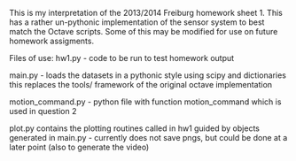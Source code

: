 This is my interpretation of the 2013/2014 Freiburg homework sheet 1.
This has a rather un-pythonic implementation of the sensor system to 
best match the Octave scripts.  Some of this may be modified for
use on future homework assigments.

Files of use:
hw1.py - code to be run to test homework output

main.py - loads the datasets in a pythonic style using scipy and dictionaries
  this replaces the tools/ framework of the original octave implementation

motion_command.py - python file with function motion_command
  which is used in question 2
  
plot.py contains the plotting routines called in hw1 guided by objects
  generated in main.py - currently does not save pngs, but could be done
  at a later point (also to generate the video)
